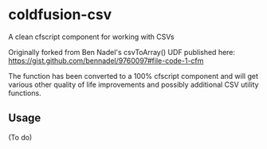 # coldfusion-csv
A clean cfscript component for working with CSVs

Originally forked from Ben Nadel's csvToArray() UDF published here:
https://gist.github.com/bennadel/9760097#file-code-1-cfm

The function has been converted to a 100% cfscript component and will get various other quality of life improvements and possibly additional CSV utility functions.

## Usage
(To do)
